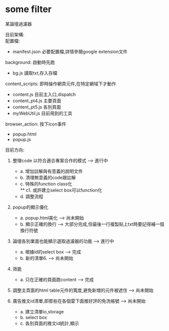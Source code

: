 # some filter

某論壇過濾器<br>

目前架構:<br>
配置檔: <br>
* manifest.json 必要配置檔,詳情參閱google extension文件 <br>

background: 啟動時先跑 <br>
* bg.js 讀取txt,存入存檔 <br>

content_scripts: 即時操作網頁元件,在特定網域下才動作 <br>
* content.js 目前主入口,dispatch <br>
* content_pt4.js 主要頁面 <br>
* content_pt5.js 各別頁面 <br>
* myWebUtil.js 目前用到的工具 <br>

browser_action: 按下icon事件 <br>
* popup.html <br>
* popup.js <br>

目前方向:<br>


1. 整理code 以符合適合專案合作的模式 --> 進行中  
   * a. 增加註解與有意義的說明文件 <br>
   * b. 清理無意義的code跟註解  <br>
   * c. 特殊的function class化  <br>
   ** c1. 或許建立select box可以function化 <br>  
   * d. 調整流程  <br>

2. popup的顯示優化<br>
   * a. popup.html美化 --> 尚未開始 <br>
   * b. 顯示正確的換行 --> 大部分完成,但最後一行複製貼上txt時要記得補一個換行符號 <br>

3. 論壇各別業面也能顯示選取過濾器的功能 --> 進行中 <br>
   * a. 根據id的select box --> 完成 <br>
   * b. 新的清單6. --> 尚未開始 <br>

4. 效能<br>
   * a. 只在正確的頁面跑content --> 完成
   
5. 調整主頁面的html table元件的寬度,避免新增的元件被遮住  --> 尚未開始 <br>

6. 廣告推文id清單,即那些在各個雷下面推好評的免洗帳號 --> 尚未開始 <br>
   * a. 建立清單io,storage  <br>
   * b. select box <br>
   * c. 各別頁面的推文id統計,顯示 <br>

